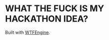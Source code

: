WHAT THE FUCK IS MY HACKATHON IDEA?
===================================

Built with [WTFEngine](https://github.com/soulwire/WTFEngine/). 
